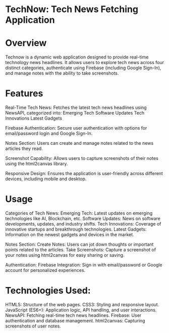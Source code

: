 # TechNow: Tech News Fetching Application

# Overview
Technow is a dynamic web application designed to provide real-time technology news headlines. It allows users to explore tech news across four distinct categories, authenticate using Firebase (including Google Sign-In), and manage notes with the ability to take screenshots.

# Features
Real-Time Tech News: Fetches the latest tech news headlines using NewsAPI, categorized into:
Emerging Tech
Software Updates
Tech Innovations
Latest Gadgets

Firebase Authentication: Secure user authentication with options for email/password login and Google Sign-In.

Notes Section: Users can create and manage notes related to the news articles they read.

Screenshot Capability: Allows users to capture screenshots of their notes using the html2canvas library.

Responsive Design: Ensures the application is user-friendly across different devices, including mobile and desktop.


# Usage

Categories of Tech News:
Emerging Tech: Latest updates on emerging technologies like AI, Blockchain, etc.
Software Updates: News on software developments, updates, and industry shifts.
Tech Innovations: Coverage of innovative startups and breakthrough technologies.
Latest Gadgets: Information on the newest gadgets and devices in the market.

Notes Section:
Create Notes: Users can jot down thoughts or important points related to the articles.
Take Screenshots: Capture a screenshot of your notes using html2canvas for easy sharing or saving.

Authentication:
Firebase Integration: Sign in with email/password or Google account for personalized experiences.

# Technologies Used:
HTML5: Structure of the web pages.
CSS3: Styling and responsive layout.
JavaScript (ES6+): Application logic, API handling, and user interactions.
NewsAPI: Fetching real-time tech news headlines.
Firebase: User authentication and database management.
html2canvas: Capturing screenshots of user notes.
